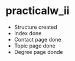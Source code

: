 # practicalw_ii

- Structure created
- Index done
- Contact page done
- Topic page done
- Degree page donde
